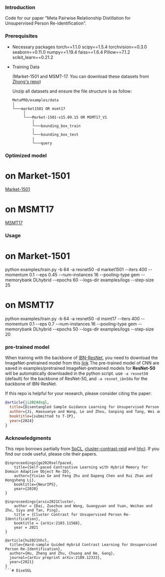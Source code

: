 
### Introduction

Code for our paper "Meta Pairwise Relationship Distillation for Unsupervised Person Re-identification".

### Prerequisites

- Necessary packages
     torch==1.1.0
     scipy==1.5.4
     torchvision==0.3.0
     seaborn==0.11.0
     numpy==1.19.4
     faiss==1.6.4
     Pillow==7.1.2
     scikit_learn==0.21.2

- Training Data
  
  (Market-1501 and MSMT-17. You can download these datasets from [Zhong's repo](https://github.com/zhunzhong07/ECN))

   Unzip all datasets and ensure the file structure is as follow:
   
   ```
   MetaPRD/examples/data    
   │
   └───market1501 OR msmt17
        │   
        └───Market-1501-v15.09.15 OR MSMT17_V1
            │   
            └───bounding_box_train
            │   
            └───bounding_box_test
            | 
            └───query
   ```

### Optimized model

# on Market-1501
[Market-1501](https://drive.google.com/file/d/1VyXHMzBdCRNusBUc931xzsrz1wwe-vMz/view?usp=drive_link)

# on MSMT17
[MSMT17](https://drive.google.com/file/d/1QybLvlDzgmm8X-nkIQ7__gpkGrzVjjks/view?usp=drive_link)

### Usage 

# on Market-1501
python examples/train.py -b 64 -a resnet50 -d market1501 --iters 400 --momentum 0.1 --eps 0.45 --num-instances 16 --pooling-type gem --memorybank DLhybrid --epochs 60 --logs-dir examples/logs --step-size 25 

# on MSMT17
python examples/train.py -b 64 -a resnet50 -d msmt17 --iters 400 --momentum 0.1 --eps 0.7 --num-instances 16 --pooling-type gem --memorybank DLhybrid --epochs 50 --logs-dir examples/logs --step-size 20 

### pre-trained model
When training with the backbone of [IBN-ResNet](https://arxiv.org/abs/1807.09441), you need to download the ImageNet-pretrained model from this [link](https://drive.google.com/drive/folders/1thS2B8UOSBi_cJX6zRy6YYRwz_nVFI_S) 
The pre-trained model of CNN are saved in examples/pretrained
ImageNet-pretrained models for **ResNet-50** will be automatically downloaded in the python script.
use `-a resnet50` (default) for the backbone of ResNet-50, and `-a resnet_ibn50a` for the backbone of IBN-ResNet.

If this repo is helpful for your research, please consider citing the paper:

```BibTeX
@article{ji2024dsgl,
  title={Disentangled Sample Guidance Learning for Unsupervised Person Re-identification},
  author={Ji, Haoxuanye and Wang, Le and Zhou, Sanping and Tang, Wei and Hua, Gang},
  booktitle={submitted to T-IP},
  year={2024}
}
```

### Acknowledgments
This repo borrows partially from 
[SpCL](https://github.com/yxgeee/SpCL),
[cluster-contrast-reid](https://github.com/alibaba/cluster-contrast-reid) and 
[hhcl](https://github.com/bupt-ai-cz/HHCL-ReID). 
If you find our code useful, please cite their papers.

```
@inproceedings{ge2020selfpaced,
    title={Self-paced Contrastive Learning with Hybrid Memory for Domain Adaptive Object Re-ID},
    author={Yixiao Ge and Feng Zhu and Dapeng Chen and Rui Zhao and Hongsheng Li},
    booktitle={NeurIPS},
    year={2020}
}
```

```
@inproceedings{arxiv2021Cluster,
    author = {Dai, Zuozhuo and Wang, Guangyuan and Yuan, Weihao and Zhu, Siyu and Tan, Ping},
    title = {Cluster Contrast for Unsupervised Person Re-Identification},
    booktitle = {arXiv:2103.11568},
    year = 2021
}
```

```
@article{hu2021hhcl,
  title={Hard-sample Guided Hybrid Contrast Learning for Unsupervised Person Re-Identification},
  author={Hu, Zheng and Zhu, Chuang and He, Gang},
  journal={arXiv preprint arXiv:2109.12333},
  year={2021}
}
```# DiseSGL
